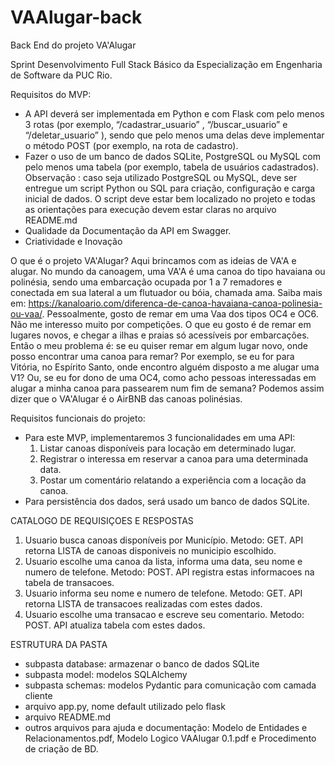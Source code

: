 # VAAlugar-back
Back End do projeto VA'Alugar

Sprint Desenvolvimento Full Stack Básico da Especialização em Engenharia de Software da PUC Rio.

Requisitos do MVP:

- A API deverá ser implementada em Python e com Flask com pelo menos 3 rotas (por exemplo, “/cadastrar_usuario” , “/buscar_usuario” e “/deletar_usuario” ), sendo que pelo menos uma delas deve implementar o método POST (por exemplo, na rota de cadastro).
- Fazer o uso de um banco de dados SQLite, PostgreSQL ou MySQL com pelo menos uma tabela (por exemplo, tabela de usuários cadastrados). Observação : caso seja utilizado PostgreSQL ou MySQL, deve ser entregue um script Python ou SQL para criação, configuração e carga inicial de dados. O script deve estar bem localizado no projeto e todas as orientações para execução devem estar claras no arquivo README.md
- Qualidade da Documentação da API em Swagger.
- Criatividade e Inovação

O que é o projeto VA'Alugar?
  Aqui brincamos com as ideias de VA'A e alugar. 
  No mundo da canoagem, uma VA'A é uma canoa do tipo havaiana ou polinésia, sendo uma embarcação ocupada por 1 a 7 remadores e conectada em sua lateral a um flutuador ou bóia, chamada ama. Saiba mais em: https://kanaloario.com/diferenca-de-canoa-havaiana-canoa-polinesia-ou-vaa/.
  Pessoalmente, gosto de remar em uma Vaa dos tipos OC4 e OC6. Não me interesso muito por competições. O que eu gosto é de remar em lugares novos, e chegar a ilhas e praias só acessíveis por embarcações. Então o meu problema é: se eu quiser remar em algum lugar novo, onde posso encontrar uma canoa para remar? Por exemplo, se eu for para Vitória, no Espírito Santo, onde encontro alguém disposto a me alugar uma V1? Ou, se eu for dono de uma OC4, como acho pessoas interessadas em alugar a minha canoa para passearem num fim de semana?
  Podemos assim dizer que o VA'Alugar é o AirBNB das canoas polinésias.

Requisitos funcionais do projeto:
- Para este MVP, implementaremos 3 funcionalidades em uma API:
  1. Listar canoas disponíveis para locação em determinado lugar.
  2. Registrar o interessa em reservar a canoa para uma determinada data.
  3. Postar um comentário relatando a experiência com a locação da canoa.
- Para persistência dos dados, será usado um banco de dados SQLite. 


CATALOGO DE REQUISIÇOES E RESPOSTAS

1. Usuario busca canoas disponíveis por Município. Metodo: GET. API retorna LISTA de canoas disponiveis no municipio escolhido.
2. Usuario escolhe uma canoa da lista, informa uma data, seu nome e numero de telefone. Metodo: POST. API registra estas informacoes na tabela de transacoes.
3. Usuario informa seu nome e numero de telefone. Metodo: GET. API retorna LISTA de transacoes realizadas com estes dados.
4. Usuario escolhe uma transacao e escreve seu comentario. Metodo: POST. API atualiza tabela com estes dados.

ESTRUTURA DA PASTA
- subpasta database: armazenar o banco de dados SQLite
- subpasta model: modelos SQLAlchemy
- subpasta schemas: modelos Pydantic para comunicação com camada cliente
- arquivo app.py, nome default utilizado pelo flask
- arquivo README.md
- outros arquivos para ajuda e documentação: Modelo de Entidades e Relacionamentos.pdf, Modelo Logico VAAlugar 0.1.pdf e Procedimento de criação de BD.

